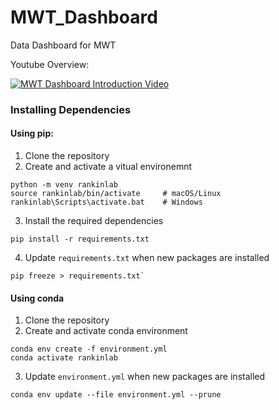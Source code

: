 # MWT_Dashboard
 Data Dashboard for MWT

Youtube Overview:

[![MWT Dashboard Introduction Video](http://img.youtube.com/vi/xbQ0CRUCnZs/0.jpg)](https://youtu.be/xbQ0CRUCnZs "MWT Dashboard Introduction Video")



### Installing Dependencies

#### Using pip:

1. Clone the repository
2. Create and activate a vitual environemnt
```
python -m venv rankinlab
source rankinlab/bin/activate     # macOS/Linux
rankinlab\Scripts\activate.bat    # Windows
```

3. Install the required dependencies
```
pip install -r requirements.txt

```
4. Update `requirements.txt` when new packages are installed 
```
pip freeze > requirements.txt`
```

#### Using conda 

1. Clone the repository
2. Create and activate conda environment
```
conda env create -f environment.yml
conda activate rankinlab
```
3. Update `environment.yml` when new packages are installed
```
conda env update --file environment.yml --prune
```